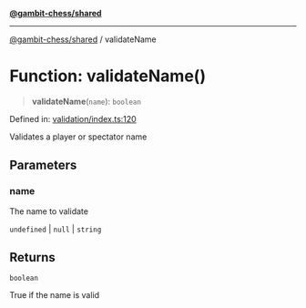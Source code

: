 [**@gambit-chess/shared**](../README.md)

***

[@gambit-chess/shared](../globals.md) / validateName

# Function: validateName()

> **validateName**(`name`): `boolean`

Defined in: [validation/index.ts:120](https://github.com/cango91/gambit-chess/blob/b8ea13e4976c99c29d095eae7bc504b86f9add51/shared/src/validation/index.ts#L120)

Validates a player or spectator name

## Parameters

### name

The name to validate

`undefined` | `null` | `string`

## Returns

`boolean`

True if the name is valid
